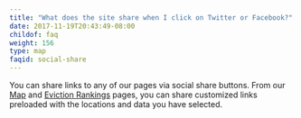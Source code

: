 ```yaml
---
title: "What does the site share when I click on Twitter or Facebook?"
date: 2017-11-19T20:43:49-08:00
childof: faq
weight: 156
type: map
faqid: social-share
---
```

You can share links to any of our pages via social share buttons. From our [Map](/map) and [Eviction Rankings](/rankings) pages, you can share customized links preloaded with the locations and data you have selected. 